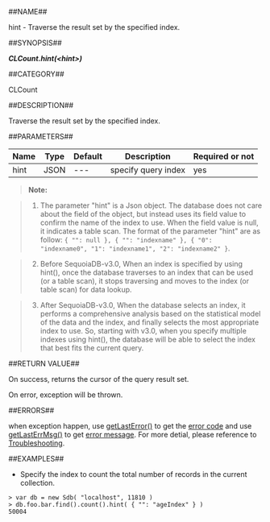 ##NAME##

hint - Traverse the result set by the specified index.

##SYNOPSIS##

***CLCount.hint(\<hint\>)***

##CATEGORY##

CLCount

##DESCRIPTION##

Traverse the result set by the specified index.

##PARAMETERS##

| Name | Type     | Default | Description         | Required or not |
| ---- | -------- | ------- | ------------------- | --------------- |
| hint | JSON     | ---     | specify query index | yes             |

> **Note:** 
 
> 1. The parameter "hint" is a Json object. The database does not care about the field of the object, but instead uses its field value to confirm the name of the index to use. When the field value is null, it indicates a table scan. The format of the parameter "hint" are as follow: ```{ "": null }, { "": "indexname" }, { "0": "indexname0", "1": "indexname1", "2": "indexname2" }```.

> 2. Before SequoiaDB-v3.0, When an index is specified by using hint(), once the database traverses to an index that can be used (or a table scan), it stops traversing and moves to the index (or table scan) for data lookup. 

> 3. After  SequoiaDB-v3.0, When the database selects an index, it performs a comprehensive analysis based on the statistical model of the data and the index, and finally selects the most appropriate index to use. So, starting with v3.0, when you specify multiple indexes using hint(), the database will be able to select the index that best fits the current query.

##RETURN VALUE##

On success, returns the cursor of the query result set.

On error, exception will be thrown.

##ERRORS##

when exception happen, use [getLastError()](reference/Sequoiadb_command/Global/getLastError.md) to get the [error code](Manual/Sequoiadb_error_code.md)  and use [getLastErrMsg()](reference/Sequoiadb_command/Global/getLastErrMsg.md) to get [error message](reference/Sequoiadb_command/Global/getLastErrMsg.md). For more detial, please  reference to [Troubleshooting](troubleshooting/general/general_guide.md).

##EXAMPLES##

* Specify the index to count the total number of records in the current collection.

```lang-javascript
> var db = new Sdb( "localhost", 11810 )
> db.foo.bar.find().count().hint( { "": "ageIndex" } )
50004
```
